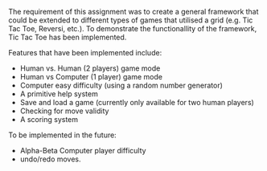 The requirement of this assignment was to create a general framework that could be extended to
different types of games that utilised a grid (e.g. Tic Tac Toe, Reversi, etc.).
To demonstrate the functionallity of the framework, Tic Tac Toe has been implemented.

Features that have been implemented include:
- Human vs. Human (2 players) game mode
- Human vs Computer (1 player) game mode
- Computer easy difficulty (using a random number generator)
- A primitive help system
- Save and load a game (currently only available for two human players)
- Checking for move validity
- A scoring system

To be implemented in the future:
- Alpha-Beta Computer player difficulty
- undo/redo moves.